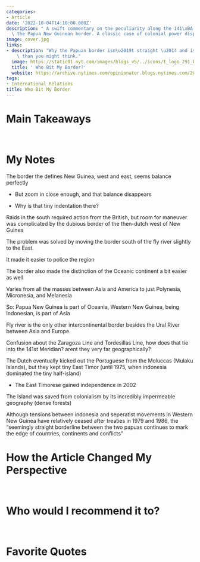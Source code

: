 ```yaml
---
categories:
- Article
date: '2022-10-04T14:10:00.000Z'
description: " A swift commentary on the peculiarity along the 141\xBA Meridian along\
  \ the Papua New Guinean border. A classic case of colonial power disputes."
image: cover.jpg
links:
- description: "Why the Papuan border isn\u2019t straight \u2014 and is more significant\
    \ than you might think."
  image: https://static01.nyt.com/images/blogs_v5/../icons/t_logo_291_black.png
  title: ' Who Bit My Border?'
  website: https://archive.nytimes.com/opinionator.blogs.nytimes.com/2012/03/13/who-bit-my-border/
tags:
- International Relations
title: Who Bit My Border
---
```

# Main Takeaways

<br/>

# My Notes

The border the defines New Guinea, west and east, seems balance perfectly

- But zoom in close enough, and that balance disappears

- Why is that tiny indentation there?

Raids in the south required action from the British, but room for maneuver was complicated by the dubious border of the then-dutch west of New Guinea

The problem was solved by moving the border south of the fly river slightly to the East.

It made it easier to police the region

The border also made the distinction of the Oceanic continent a bit easier as well

Varies from all the masses between Asia and America to just Polynesia, Micronesia, and Melanesia

So: Papua New Guinea is part of Oceania, Western New Guinea, being Indonesian, is part of Asia

Fly river is the only other intercontinental border besides the Ural River between Asia and Europe.

Confusion about the Zaragoza Line and Tordesillas Line, how does that tie into the 141st Meridian? arent they very far geographically?

The Dutch eventually kicked out the Portuguese from the Moluccas (Mulaku Islands), but they kept tiny East Timor (until 1975, when indonesia dominated the tiny half-island)

- The East Timorese gained independence in 2002

The Island was saved from colonialism by its incredibly impermeable geography (dense forests)

Although tensions between indonesia and seperatist movements in Western New Guinea have relatively ceased after treaties in 1979 and 1986, the “seemingly straight borderline between the two papuas continues to mark the edge of countries, continents and conflicts”

# How the Article Changed My Perspective 

<br/>

# Who would I recommend it to?

<br/>

# Favorite Quotes

